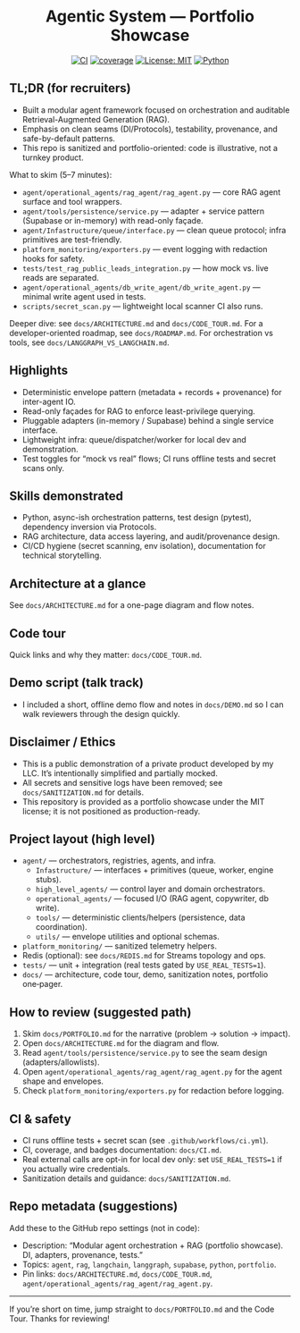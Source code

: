 <div align="center">

# Agentic System — Portfolio Showcase

[![CI](https://github.com/BoonBoonBoonBoon/Agentic-System-Public/actions/workflows/ci.yml/badge.svg?branch=migration)](https://github.com/BoonBoonBoonBoon/Agentic-System-Public/actions/workflows/ci.yml)
[![coverage](https://img.shields.io/endpoint?url=https://raw.githubusercontent.com/BoonBoonBoonBoon/Agentic-System-Public/migration/coverage-badge.json)](#)
[![License: MIT](https://img.shields.io/badge/License-MIT-blue.svg)](LICENSE)
[![Python](https://img.shields.io/badge/Python-3.10%2B-blue)](requirements.txt)

</div>

## TL;DR (for recruiters)
- Built a modular agent framework focused on orchestration and auditable Retrieval-Augmented Generation (RAG).
- Emphasis on clean seams (DI/Protocols), testability, provenance, and safe-by-default patterns.
- This repo is sanitized and portfolio-oriented: code is illustrative, not a turnkey product.

What to skim (5–7 minutes):
- `agent/operational_agents/rag_agent/rag_agent.py` — core RAG agent surface and tool wrappers.
- `agent/tools/persistence/service.py` — adapter + service pattern (Supabase or in-memory) with read-only façade.
- `agent/Infastructure/queue/interface.py` — clean queue protocol; infra primitives are test-friendly.
- `platform_monitoring/exporters.py` — event logging with redaction hooks for safety.
- `tests/test_rag_public_leads_integration.py` — how mock vs. live reads are separated.
 - `agent/operational_agents/db_write_agent/db_write_agent.py` — minimal write agent used in tests.
 - `scripts/secret_scan.py` — lightweight local scanner CI also runs.

Deeper dive: see `docs/ARCHITECTURE.md` and `docs/CODE_TOUR.md`. For a developer-oriented roadmap, see `docs/ROADMAP.md`. For orchestration vs tools, see `docs/LANGGRAPH_VS_LANGCHAIN.md`.

## Highlights
- Deterministic envelope pattern (metadata + records + provenance) for inter-agent IO.
- Read-only façades for RAG to enforce least-privilege querying.
- Pluggable adapters (in-memory / Supabase) behind a single service interface.
- Lightweight infra: queue/dispatcher/worker for local dev and demonstration.
- Test toggles for “mock vs real” flows; CI runs offline tests and secret scans only.

## Skills demonstrated
- Python, async-ish orchestration patterns, test design (pytest), dependency inversion via Protocols.
- RAG architecture, data access layering, and audit/provenance design.
- CI/CD hygiene (secret scanning, env isolation), documentation for technical storytelling.

## Architecture at a glance
See `docs/ARCHITECTURE.md` for a one-page diagram and flow notes.

## Code tour
Quick links and why they matter: `docs/CODE_TOUR.md`.

## Demo script (talk track)
- I included a short, offline demo flow and notes in `docs/DEMO.md` so I can walk reviewers through the design quickly.

## Disclaimer / Ethics
- This is a public demonstration of a private product developed by my LLC. It’s intentionally simplified and partially mocked.
- All secrets and sensitive logs have been removed; see `docs/SANITIZATION.md` for details.
- This repository is provided as a portfolio showcase under the MIT license; it is not positioned as production-ready.

## Project layout (high level)
- `agent/` — orchestrators, registries, agents, and infra.
  - `Infastructure/` — interfaces + primitives (queue, worker, engine stubs).
  - `high_level_agents/` — control layer and domain orchestrators.
  - `operational_agents/` — focused I/O (RAG agent, copywriter, db write).
  - `tools/` — deterministic clients/helpers (persistence, data coordination).
  - `utils/` — envelope utilities and optional schemas.
- `platform_monitoring/` — sanitized telemetry helpers.
- Redis (optional): see `docs/REDIS.md` for Streams topology and ops.
- `tests/` — unit + integration (real tests gated by `USE_REAL_TESTS=1`).
- `docs/` — architecture, code tour, demo, sanitization notes, portfolio one‑pager.

## How to review (suggested path)
1. Skim `docs/PORTFOLIO.md` for the narrative (problem → solution → impact).
2. Open `docs/ARCHITECTURE.md` for the diagram and flow.
3. Read `agent/tools/persistence/service.py` to see the seam design (adapters/allowlists).
4. Open `agent/operational_agents/rag_agent/rag_agent.py` for the agent shape and envelopes.
5. Check `platform_monitoring/exporters.py` for redaction before logging.

## CI & safety
- CI runs offline tests + secret scan (see `.github/workflows/ci.yml`).
- CI, coverage, and badges documentation: `docs/CI.md`.
- Real external calls are opt-in for local dev only: set `USE_REAL_TESTS=1` if you actually wire credentials.
- Sanitization details and guidance: `docs/SANITIZATION.md`.

## Repo metadata (suggestions)
Add these to the GitHub repo settings (not in code):
- Description: “Modular agent orchestration + RAG (portfolio showcase). DI, adapters, provenance, tests.”
- Topics: `agent`, `rag`, `langchain`, `langgraph`, `supabase`, `python`, `portfolio`.
- Pin links: `docs/ARCHITECTURE.md`, `docs/CODE_TOUR.md`, `agent/operational_agents/rag_agent/rag_agent.py`.

---

If you’re short on time, jump straight to `docs/PORTFOLIO.md` and the Code Tour. Thanks for reviewing!

